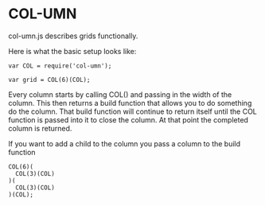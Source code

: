 COL-UMN
==========

col-umn.js describes grids functionally.

Here is what the basic setup looks like:

    var COL = require('col-umn');
    
    var grid = COL(6)(COL);

Every column starts by calling COL() and passing in the width of the column. This then returns a build function that allows you to do something do the column. That build function will continue to return itself until the COL function is passed into it to close the column. At that point the completed column is returned.

If you want to add a child to the column you pass a column to the build function

    COL(6)(
      COL(3)(COL)
    )(
      COL(3)(COL)
    )(COL);
